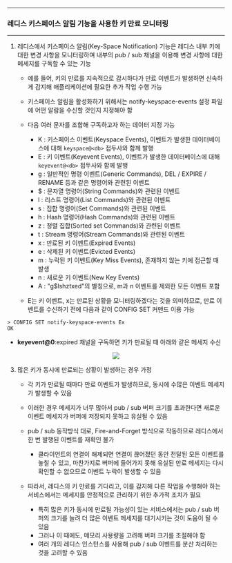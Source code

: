 -----
### 레디스 키스페이스 알림 기능을 사용한 키 만료 모니터링
-----
1. 레디스에서 키스페이스 알림(Key-Space Notification) 기능은 레디스 내부 키에 대한 변경 사항을 모니터링하며 내부의 pub / sub 채널을 이용해 변경 사항에 대한 메세지를 구독할 수 있는 기능
   - 예를 들어, 키의 만료를 지속적으로 감시하다가 만료 이벤트가 발생하면 신속하게 감지해 애플리케이션에 필요한 추가 작업 수행 가능
   - 키스페이스 알림을 활성화하기 위해서는 notify-keyspace-events 설정 파일에 어떤 알람을 수신할 것인지 지정해야 함
   - 다음 여러 문자를 조합해 구독하고자 하는 데이터 지정 가능
     + K : 키스페이스 이벤트(Keyspace Events), 이벤트가 발생한 데이터베이스에 대해 ```keyspace@<db>``` 접두사와 함께 발행
     + E : 키 이벤트(Keyevent Events), 이벤트가 발생한 데이터베이스에 대해 ```keyevent@<db>``` 접두사와 함께 발행
     + g : 일반적인 명령 이벤트(Generic Commands), DEL / EXPIRE / RENAME 등과 같은 명령어와 관련된 이벤트
     + $ : 문자열 명령어(String Commands)와 관련된 이벤트
     + l : 리스트 명령어(List Commands)와 관련된 이벤트
     + s : 집합 명령어(Set Commands)와 관련된 이벤트
     + h : Hash 명령어(Hash Commands)와 관련된 이벤트
     + z : 정렬 집합(Sorted set Commands)와 관련된 이벤트
     + t : Stream 명령어(Stream Commands)와 관련된 이벤트
     + x : 만료된 키 이벤트(Expired Events)
     + e : 삭제된 키 이벤트(Evicted Events)
     + m : 누락된 키 이벤트(Key Miss Events), 존재하지 않는 키에 접근할 때 발생
     + n : 새로운 키 이벤트(New Key Events)
     + A : "g$lshztxed"의 별칭으로, m과 n 이벤트를 제외한 모든 이벤트 포함

   - E는 키 이벤트, x는 만료된 상황을 모니터링하겠다는 것을 의미하므로, 만료 이벤트를 수신하기 전에 다음과 같이 CONFIG SET 커맨드 이용 가능
```redis
> CONFIG SET notify-keyspace-events Ex
OK
```
   - __keyevent@0__:expired 채널을 구독하면 키가 만료될 때 아래와 같은 메세지 수신
<div align="center">
<img src="https://github.com/user-attachments/assets/b9c0a5c5-05ec-42a5-9475-96764eac2faf">
</div>

3. 많은 키가 동시에 만료되는 상황이 발생하는 경우 가정
   - 각 키가 만료될 때마다 만료 이벤트가 발생하므로, 동시에 수많은 이벤트 메세지가 발생할 수 있음
   - 이러한 경우 메세지가 너무 많아서 pub / sub 버퍼 크기를 초과한다면 새로운 이벤트 메세지가 버퍼에 저장되지 못하고 유실될 수 있음
   - pub / sub 동작방식 대로, Fire-and-Forget 방식으로 작동하므로 레디스에서 한 번 발행된 이벤트를 재확인 불가
     + 클라이언트의 연결이 해제되면 연결이 끊어졌던 동안 전달된 모든 이벤트를 놓칠 수 있고, 마찬가지로 버퍼에 들어가지 못해 유실된 만료 메세지는 다시 확인할 수 없으므로 이벤트 누락이 발생할 수 있음

   - 따라서, 레디스의 키 만료를 기다리고, 이를 감지해 다른 작업을 수행해야 하는 서비스에서는 메세지를 안정적으로 관리하기 위한 추가적 조치가 필요
     + 특히 많은 키가 동시에 만료될 가능성이 있는 서비스에서는 pub / sub 버퍼의 크기를 늘려 더 많은 이벤트 메세지를 대기시키는 것이 도움이 될 수 있음
     + 그러나 이 때에도, 메모리 사용량을 고려해 버퍼 크기를 조절해야 함
     + 여러 개의 레디스 인스턴스를 사용해 pub / sub 이벤트를 분산 처리하는 것을 고려할 수 있음
